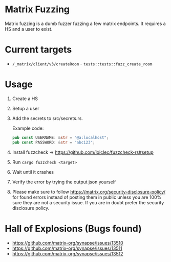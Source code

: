 # Matrix Fuzzing

Matrix fuzzing is a dumb fuzzer fuzzing a few matrix endpoints. It requires a HS and a user to exist.

# Current targets

- `/_matrix/client/v3/createRoom` - `tests::tests::fuzz_create_room`

# Usage

1. Create a HS
1. Setup a user
1. Add the secrets to src/secrets.rs.

   Example code:

   ```rust
   pub const USERNAME: &str = "@a:localhost";
   pub const PASSWORD: &str = "abc123";
   ```

1. Install fuzzcheck -> https://github.com/loiclec/fuzzcheck-rs#setup
1. Run `cargo fuzzcheck <target>`
1. Wait until it crashes
1. Verify the error by trying the output json yourself
1. Please make sure to follow https://matrix.org/security-disclosure-policy/ for found errors instead of posting them in public unless you are 100% sure they are not a security issue. If you are in doubt prefer the security disclosure policy.

# Hall of Explosions (Bugs found)

- https://github.com/matrix-org/synapse/issues/13510
- https://github.com/matrix-org/synapse/issues/13511
- https://github.com/matrix-org/synapse/issues/13512
